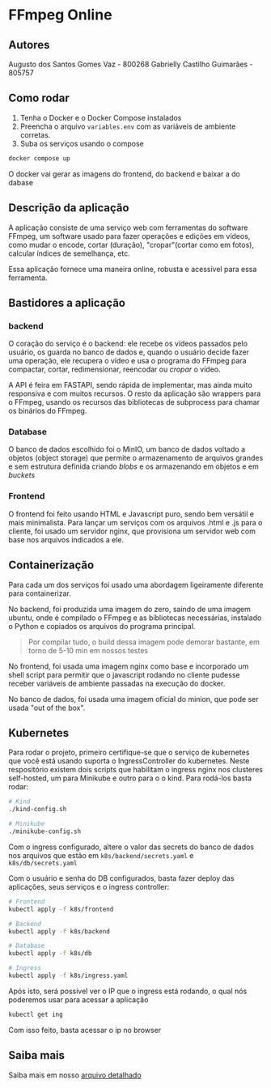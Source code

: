 # FFmpeg Online
## Autores
Augusto dos Santos Gomes Vaz - 800268
Gabrielly Castilho Guimarães - 805757

## Como rodar
1. Tenha o Docker e o Docker Compose instalados
2. Preencha o arquivo `variables.env` com as variáveis de ambiente corretas. 
3. Suba os serviços usando o compose
```sh
docker compose up
```
O docker vai gerar as imagens do frontend, do backend e baixar a do dabase

## Descrição da aplicação
A aplicação consiste de uma serviço web com ferramentas do software FFmpeg, um software usado para fazer
operações e edições em vídeos, como mudar o encode, cortar (duração), "cropar"(cortar como em fotos),
calcular índices de semelhança, etc.

Essa aplicação fornece uma maneira online, robusta e acessível para essa ferramenta.

## Bastidores a aplicação
### backend
O coração do serviço é o backend: ele recebe os vídeos passados pelo usuário, os guarda no banco de dados
e, quando o usuário decide fazer uma operação, ele recupera o vídeo e usa o programa do FFmpeg
para compactar, cortar, redimensionar, reencodar ou _cropar_ o vídeo.

A API é feira em FASTAPI, sendo rápida de implementar, mas ainda muito responsiva e com muitos recursos. O resto da aplicação
são wrappers para o FFmpeg, usando os recursos das bibliotecas de subprocess para chamar os binários do FFmpeg.

### Database
O banco de dados escolhido foi o MinIO, um banco de dados voltado a objetos (object storage) que permite o armazenamento de arquivos
grandes e sem estrutura definida criando _blobs_ e os armazenando em objetos e em _buckets_

### Frontend
O frontend foi feito usando HTML e Javascript puro, sendo bem versátil e mais minimalista. Para lançar um serviços com os arquivos
.html e .js para o cliente, foi usado um servidor nginx, que provisiona um servidor web com base nos arquivos indicados a ele.

## Containerização
Para cada um dos serviços foi usado uma abordagem ligeiramente diferente para containerizar.

No backend, foi produzida uma imagem do zero, saindo de uma imagem ubuntu, onde é compilado o FFmpeg e as bibliotecas necessárias, instalado o Python e copiados os arquivos do programa principal.
> Por compilar tudo, o build dessa imagem pode demorar bastante, em torno de 5-10 min em nossos testes

No frontend, foi usada uma imagem nginx como base e incorporado um shell script para permitir que o javascript rodando no cliente
pudesse receber variáveis de ambiente passadas na execução do docker.

No banco de dados, foi usada uma imagem oficial do minion, que pode ser usada "out of the box".

## Kubernetes
Para rodar o projeto, primeiro certifique-se que o serviço de kubernetes que você está usando suporta o IngressController do kubernetes. Neste respositório existem dois scripts que habilitam o 
ingress nginx nos clusteres self-hosted, um para Minikube e outro para o o kind. Para rodá-los basta rodar:
```sh
# Kind
./kind-config.sh

# Minikube
./minikube-config.sh
```

Com o ingress configurado, altere o valor das secrets do banco de dados nos arquivos que estão em `k8s/backend/secrets.yaml` e `k8s/db/secrets.yaml`

Com o usuário e senha do DB configurados, basta fazer deploy das aplicações, seus serviços e o ingress controller:
```sh
# Frontend
kubectl apply -f k8s/frontend

# Backend
kubectl apply -f k8s/backend

# Database
kubectl apply -f k8s/db

# Ingress
kubectl apply -f k8s/ingress.yaml
```

Após isto, será possível ver o IP que o ingress está rodando, o qual nós poderemos usar para acessar a aplicação
```sh
kubectl get ing
```

Com isso feito, basta acessar o ip no browser

## Saiba mais
Saiba mais em nosso [arquivo detalhado](./pratica_devops.pdf)
